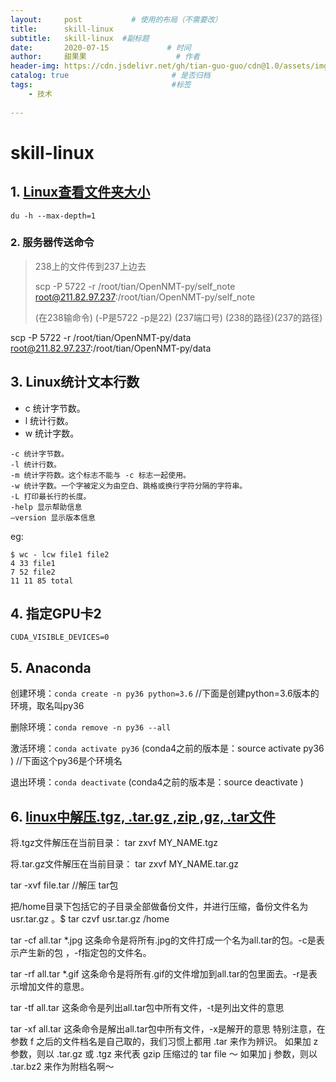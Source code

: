 ```yaml
---
layout:     post           # 使用的布局（不需要改）
title:      skill-linux
subtitle:   skill-linux  #副标题
date:       2020-07-15             # 时间
author:     甜果果                    # 作者
header-img: https://cdn.jsdelivr.net/gh/tian-guo-guo/cdn@1.0/assets/img/post-bg-debug.png    #背景图片
catalog: true                       # 是否归档
tags:                               #标签
    - 技术
 
---
```


# skill-linux

## 1. [Linux查看文件夹大小](https://blog.csdn.net/ouyang_peng/article/details/10414499)

```
du -h --max-depth=1
```



### 2. 服务器传送命令

>238上的文件传到237上边去
>
>scp -P 5722 -r /root/tian/OpenNMT-py/self_note root@211.82.97.237:/root/tian/OpenNMT-py/self_note
>
>(在238输命令) (-P是5722 -p是22) (237端口号) (238的路径)(237的路径)

scp -P 5722 -r /root/tian/OpenNMT-py/data root@211.82.97.237:/root/tian/OpenNMT-py/data

## 3. Linux统计文本行数

  - c 统计字节数。
  - l 统计行数。
  - w 统计字数。

```
-c 统计字节数。
-l 统计行数。
-m 统计字符数。这个标志不能与 -c 标志一起使用。
-w 统计字数。一个字被定义为由空白、跳格或换行字符分隔的字符串。
-L 打印最长行的长度。
-help 显示帮助信息
–version 显示版本信息
```

eg:

```
$ wc - lcw file1 file2
4 33 file1
7 52 file2
11 11 85 total
```

## 4. 指定GPU卡2

```
CUDA_VISIBLE_DEVICES=0 
```



## 5. Anaconda

创建环境：`conda create -n py36 python=3.6`  //下面是创建python=3.6版本的环境，取名叫py36 

删除环境：`conda remove -n py36 --all`

激活环境：`conda activate py36`   (conda4之前的版本是：source activate py36 ) //下面这个py36是个环境名

退出环境：`conda deactivate`  (conda4之前的版本是：source deactivate )

## 6. [linux中解压.tgz, .tar.gz ,zip ,gz, .tar文件](https://blog.csdn.net/fu6543210/article/details/79845781)

将.tgz文件解压在当前目录： tar zxvf  MY_NAME.tgz 

将.tar.gz文件解压在当前目录： tar zxvf  MY_NAME.tar.gz

tar -xvf file.tar //解压 tar包

把/home目录下包括它的子目录全部做备份文件，并进行压缩，备份文件名为usr.tar.gz 。$ tar czvf usr.tar.gz /home

tar -cf all.tar *.jpg   这条命令是将所有.jpg的文件打成一个名为all.tar的包。-c是表示产生新的包 ，-f指定包的文件名。

 tar -rf all.tar *.gif   这条命令是将所有.gif的文件增加到all.tar的包里面去。-r是表示增加文件的意思。

tar -tf all.tar   这条命令是列出all.tar包中所有文件，-t是列出文件的意思

 tar -xf all.tar  这条命令是解出all.tar包中所有文件，-x是解开的意思  特别注意，在参数 f 之后的文件档名是自己取的，我们习惯上都用 .tar 来作为辨识。  如果加 z 参数，则以 .tar.gz 或 .tgz 来代表 gzip 压缩过的 tar file ～  如果加 j 参数，则以 .tar.bz2 来作为附档名啊～
